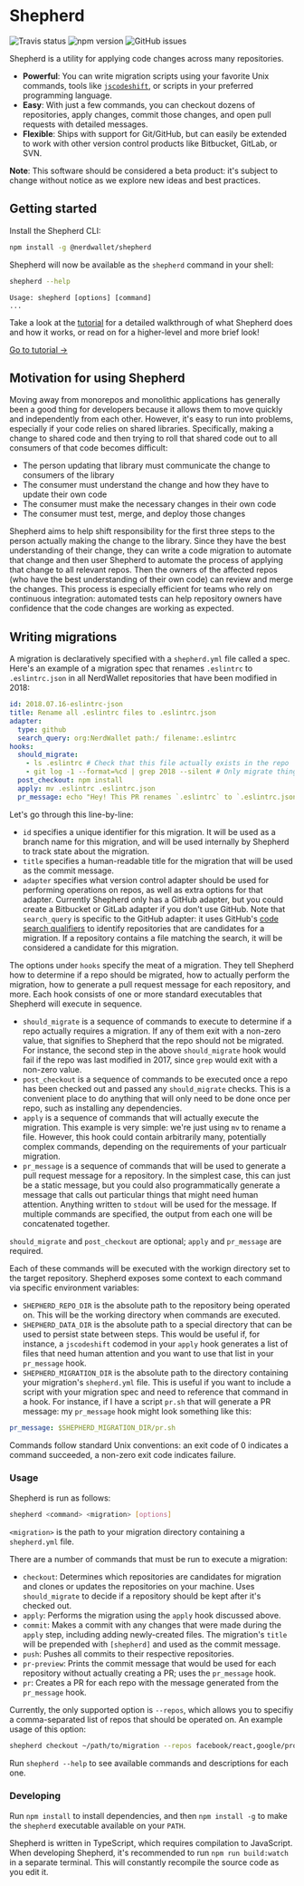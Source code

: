 # Shepherd

![Travis status](https://img.shields.io/travis/NerdWalletOSS/shepherd/master.svg?style=flat-square)
![npm version](https://img.shields.io/npm/v/@nerdwallet/shepherd.svg?style=flat-square)
![GitHub issues](https://img.shields.io/github/issues/NerdWalletOSS/shepherd.svg?style=flat-square)

Shepherd is a utility for applying code changes across many repositories.

* **Powerful**: You can write migration scripts using your favorite Unix commands, tools like [`jscodeshift`](https://github.com/facebook/jscodeshift), or scripts in your preferred programming language.
* **Easy**: With just a few commands, you can checkout dozens of repositories, apply changes, commit those changes, and open pull requests with detailed messages.
* **Flexible**: Ships with support for Git/GitHub, but can easily be extended to work with other version control products like Bitbucket, GitLab, or SVN.

**Note**: This software should be considered a beta product: it's subject to change without notice as we explore new ideas and best practices.

## Getting started

Install the Shepherd CLI:

```sh
npm install -g @nerdwallet/shepherd
```

Shepherd will now be available as the `shepherd` command in your shell:

```sh
shepherd --help
```

```text
Usage: shepherd [options] [command]
...
```

Take a look at the [tutorial](docs/tutorial.md) for a detailed walkthrough of what Shepherd does and how it works, or read on for a higher-level and more brief look!

[Go to tutorial →](docs/tutorial.md)

## Motivation for using Shepherd

Moving away from monorepos and monolithic applications has generally been a good thing for developers because it allows them to move quickly and independently from each other. However, it's easy to run into problems, especially if your code relies on shared libraries. Specifically, making a change to shared code and then trying to roll that shared code out to all consumers of that code becomes difficult:

* The person updating that library must communicate the change to consumers of the library
* The consumer must understand the change and how they have to update their own code
* The consumer must make the necessary changes in their own code
* The consumer must test, merge, and deploy those changes

Shepherd aims to help shift responsibility for the first three steps to the person actually making the change to the library. Since they have the best understanding of their change, they can write a code migration to automate that change and then user Shepherd to automate the process of applying that change to all relevant repos. Then the owners of the affected repos (who have the best understanding of their own code) can review and merge the changes. This process is especially efficient for teams who rely on continuous integration: automated tests can help repository owners have confidence that the code changes are working as expected.

## Writing migrations

A migration is declaratively specified with a `shepherd.yml` file called a spec. Here's an example of a migration spec that renames `.eslintrc` to `.eslintrc.json` in all NerdWallet repositories that have been modified in 2018:

```yml
id: 2018.07.16-eslintrc-json
title: Rename all .eslintrc files to .eslintrc.json
adapter:
  type: github
  search_query: org:NerdWallet path:/ filename:.eslintrc
hooks:
  should_migrate:
    - ls .eslintrc # Check that this file actually exists in the repo
    - git log -1 --format=%cd | grep 2018 --silent # Only migrate things that have seen commits in 2018
  post_checkout: npm install
  apply: mv .eslintrc .eslintrc.json
  pr_message: echo "Hey! This PR renames `.eslintrc` to `.eslintrc.json`"
```

Let's go through this line-by-line:

* `id` specifies a unique identifier for this migration. It will be used as a branch name for this migration, and will be used internally by Shepherd to track state about the migration.
* `title` specifies a human-readable title for the migration that will be used as the commit message.
* `adapter` specifies what version control adapter should be used for performing operations on repos, as well as extra options for that adapter. Currently Shepherd only has a GitHub adapter, but you could create a Bitbucket or GitLab adapter if you don't use GitHub. Note that `search_query` is specific to the GitHub adapter: it uses GitHub's [code search qualifiers](https://help.github.com/articles/searching-code/) to identify repositories that are candidates for a migration. If a repository contains a file matching the search, it will be considered a candidate for this migration.

The options under `hooks` specify the meat of a migration. They tell Shepherd how to determine if a repo should be migrated, how to actually perform the migration, how to generate a pull request message for each repository, and more. Each hook consists of one or more standard executables that Shepherd will execute in sequence.

* `should_migrate` is a sequence of commands to execute to determine if a repo actually requires a migration. If any of them exit with a non-zero value, that signifies to Shepherd that the repo should not be migrated. For instance, the second step in the above `should_migrate` hook would fail if the repo was last modified in 2017, since `grep` would exit with a non-zero value.
* `post_checkout` is a sequence of commands to be executed once a repo has been checked out and passed any `should_migrate` checks. This is a convenient place to do anything that will only need to be done once per repo, such as installing any dependencies.
* `apply` is a sequence of commands that will actually execute the migration. This example is very simple: we're just using `mv` to rename a file. However, this hook could contain arbitrarily many, potentially complex commands, depending on the requirements of your particualr migration.
* `pr_message` is a sequence of commands that will be used to generate a pull request message for a repository. In the simplest case, this can just be a static message, but you could also programmatically generate a message that calls out particular things that might need human attention. Anything written to `stdout` will be used for the message. If multiple commands are specified, the output from each one will be concatenated together.

`should_migrate` and `post_checkout` are optional; `apply` and `pr_message` are required.

Each of these commands will be executed with the workign directory set to the target repository. Shepherd exposes some context to each command via specific environment variables:

* `SHEPHERD_REPO_DIR` is the absolute path to the repository being operated on. This will be the working directory when commands are executed.
* `SHEPHERD_DATA_DIR` is the absolute path to a special directory that can be used to persist state between steps. This would be useful if, for instance, a `jscodeshift` codemod in your `apply` hook generates a list of files that need human attention and you want to use that list in your `pr_message` hook.
* `SHEPHERD_MIGRATION_DIR` is the absolute path to the directory containing your migration's `shepherd.yml` file. This is useful if you want to include a script with your migration spec and need to reference that command in a hook. For instance, if I have a script `pr.sh` that will generate a PR message: my `pr_message` hook might look something like this:

```yml
pr_message: $SHEPHERD_MIGRATION_DIR/pr.sh
```

Commands follow standard Unix conventions: an exit code of 0 indicates a command succeeded, a non-zero exit code indicates failure.

### Usage

Shepherd is run as follows:

```sh
shepherd <command> <migration> [options]
```

`<migration>` is the path to your migration directory containing a `shepherd.yml` file.

There are a number of commands that must be run to execute a migration:

* `checkout`: Determines which repositories are candidates for migration and clones or updates the repositories on your machine. Uses `should_migrate` to decide if a repository should be kept after it's checked out.
* `apply`: Performs the migration using the `apply` hook discussed above.
* `commit`: Makes a commit with any changes that were made during the `apply` step, including adding newly-created files. The migration's `title` will be prepended with `[shepherd]` and used as the commit message.
* `push`: Pushes all commits to their respective repositories.
* `pr-preview`: Prints the commit message that would be used for each repository without actually creating a PR; uses the `pr_message` hook.
* `pr`: Creates a PR for each repo with the message generated from the `pr_message` hook.

Currently, the only supported option is `--repos`, which allows you to specifiy a comma-separated list of repos that should be operated on. An example usage of this option:

```sh
shepherd checkout ~/path/to/migration --repos facebook/react,google/protobuf
```

Run `shepherd --help` to see available commands and descriptions for each one.

### Developing

Run `npm install` to install dependencies, and then `npm install -g` to make the `shepherd` executable available on your `PATH`.

Shepherd is written in TypeScript, which requires compilation to JavaScript. When developing Shepherd, it's recommended to run `npm run build:watch` in a separate terminal. This will constantly recompile the source code as you edit it.
